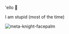 'ello 👋

I am stupid (most of the time)

![meta-knight-facepalm](https://github.com/user-attachments/assets/d20aa39e-62bb-49d5-850d-fb61f14e1d23)
